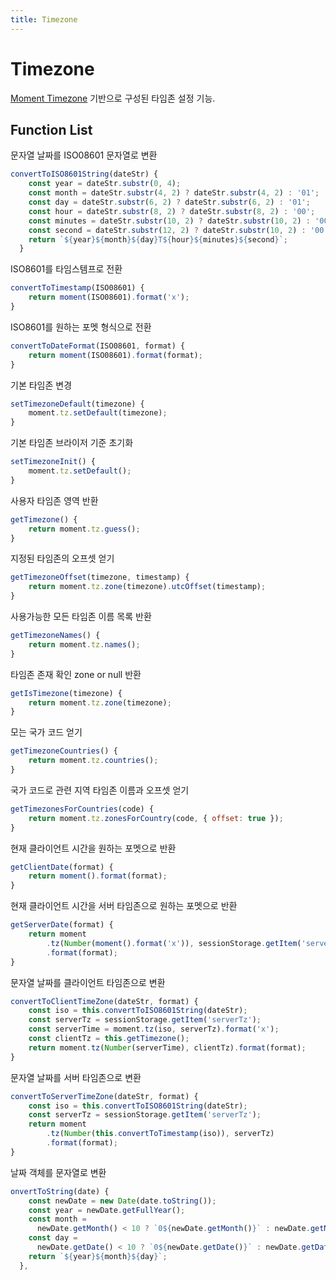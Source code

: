 ```yaml
---
title: Timezone
---
```


# Timezone
[Moment Timezone](https://momentjs.com/timezone/) 기반으로 구성된 타임존 설정 기능.

## Function List
문자열 날짜를 ISO08601 문자열로 변환
```js
convertToISO8601String(dateStr) {
    const year = dateStr.substr(0, 4);
    const month = dateStr.substr(4, 2) ? dateStr.substr(4, 2) : '01';
    const day = dateStr.substr(6, 2) ? dateStr.substr(6, 2) : '01';
    const hour = dateStr.substr(8, 2) ? dateStr.substr(8, 2) : '00';
    const minutes = dateStr.substr(10, 2) ? dateStr.substr(10, 2) : '00';
    const second = dateStr.substr(12, 2) ? dateStr.substr(10, 2) : '00';
    return `${year}${month}${day}T${hour}${minutes}${second}`;
  }
```
ISO8601를 타임스템프로 전환
```js
convertToTimestamp(ISO08601) {
    return moment(ISO08601).format('x');
}
```
ISO8601를 원하는 포멧 형식으로 전환
```js  
convertToDateFormat(ISO08601, format) {
    return moment(ISO08601).format(format);
}
```
기본 타임존 변경
```js
setTimezoneDefault(timezone) {
    moment.tz.setDefault(timezone);
}
```
기본 타임존 브라이저 기준 초기화
```js
setTimezoneInit() {
    moment.tz.setDefault();
}
```
사용자 타임존 영역 반환
```js
getTimezone() {
    return moment.tz.guess();
}
```
지정된 타임존의 오프셋 얻기
```js
getTimezoneOffset(timezone, timestamp) {
    return moment.tz.zone(timezone).utcOffset(timestamp);
}
```
사용가능한 모든 타임존 이름 목록 반환
```js
getTimezoneNames() {
    return moment.tz.names();
}
```
타임존 존재 확인 zone or null 반환
```js
getIsTimezone(timezone) {
    return moment.tz.zone(timezone);
}
```
모는 국가 코드 얻기
```js
getTimezoneCountries() {
    return moment.tz.countries();
}
```
국가 코드로 관련 지역 타임존 이름과 오프셋 얻기
```js
getTimezonesForCountries(code) {
    return moment.tz.zonesForCountry(code, { offset: true });
}
```
현재 클라이언트 시간을 원하는 포멧으로 반환
```js
getClientDate(format) {
    return moment().format(format);
}
```
현재 클라이언트 시간을 서버 타임존으로 원하는 포멧으로 반환
```js
getServerDate(format) {
    return moment
        .tz(Number(moment().format('x')), sessionStorage.getItem('serverTz'))
        .format(format);
}
```
문자열 날짜를 클라이언트 타임존으로 변환
```js
convertToClientTimeZone(dateStr, format) {
    const iso = this.convertToISO8601String(dateStr);
    const serverTz = sessionStorage.getItem('serverTz');
    const serverTime = moment.tz(iso, serverTz).format('x');
    const clientTz = this.getTimezone();
    return moment.tz(Number(serverTime), clientTz).format(format);
}
```
문자열 날짜를 서버 타임존으로 변환
```js
convertToServerTimeZone(dateStr, format) {
    const iso = this.convertToISO8601String(dateStr);
    const serverTz = sessionStorage.getItem('serverTz');
    return moment
        .tz(Number(this.convertToTimestamp(iso)), serverTz)
        .format(format);
}
```
날짜 객체를 문자열로 변환
```js
onvertToString(date) {
    const newDate = new Date(date.toString());
    const year = newDate.getFullYear();
    const month =
      newDate.getMonth() < 10 ? `0${newDate.getMonth()}` : newDate.getMonth();
    const day =
      newDate.getDate() < 10 ? `0${newDate.getDate()}` : newDate.getDate();
    return `${year}${month}${day}`;
  },
```
